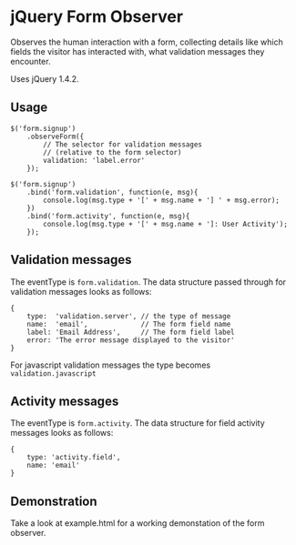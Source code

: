 jQuery Form Observer
====================

Observes the human interaction with a form, collecting details like which fields the visitor has interacted with, what validation messages they encounter.

Uses jQuery 1.4.2.

Usage
-----

	$('form.signup')
		.observeForm({
			// The selector for validation messages 
			// (relative to the form selector)
			validation: 'label.error'
		});
	
	$('form.signup')
		.bind('form.validation', function(e, msg){
			console.log(msg.type + '[' + msg.name + '] ' + msg.error);
		})
		.bind('form.activity', function(e, msg){
			console.log(msg.type + '[' + msg.name + ']: User Activity');
		});
	
	
Validation messages
-------------------

The eventType is `form.validation`. The data structure passed through for validation messages looks as follows:

	{
		type:  'validation.server', // the type of message
		name:  'email',             // The form field name
		label: 'Email Address',     // The form field label
		error: 'The error message displayed to the visitor'
	}

For javascript validation messages the type becomes `validation.javascript`


Activity messages
-----------------

The eventType is `form.activity`. The data structure for field activity messages looks as follows:

	{
		type: 'activity.field',
		name: 'email'
	}


Demonstration
-------------

Take a look at example.html for a working demonstation of the form observer.


